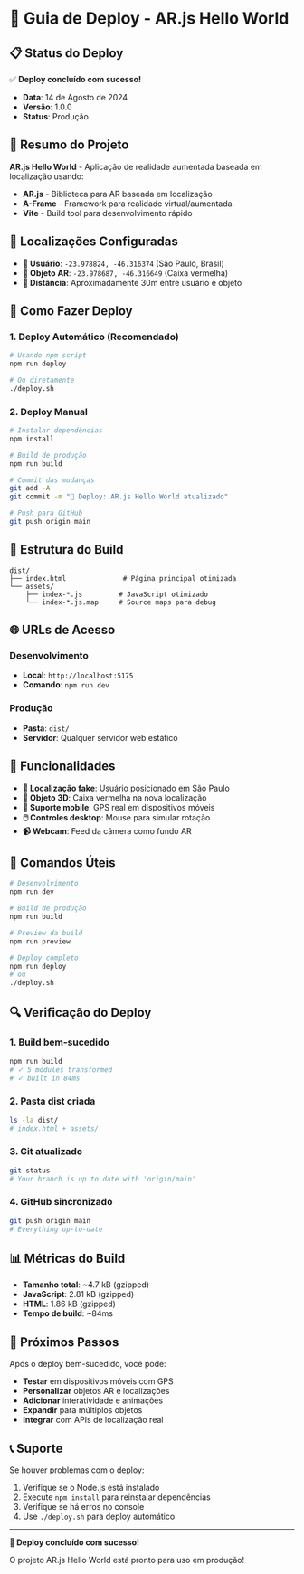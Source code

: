 # 🚀 Guia de Deploy - AR.js Hello World

## 📋 **Status do Deploy**

✅ **Deploy concluído com sucesso!**
- **Data**: 14 de Agosto de 2024
- **Versão**: 1.0.0
- **Status**: Produção

## 🎯 **Resumo do Projeto**

**AR.js Hello World** - Aplicação de realidade aumentada baseada em localização usando:
- **AR.js** - Biblioteca para AR baseada em localização
- **A-Frame** - Framework para realidade virtual/aumentada
- **Vite** - Build tool para desenvolvimento rápido

## 📍 **Localizações Configuradas**

- **👤 Usuário**: `-23.978824, -46.316374` (São Paulo, Brasil)
- **🎲 Objeto AR**: `-23.978687, -46.316649` (Caixa vermelha)
- **📏 Distância**: Aproximadamente 30m entre usuário e objeto

## 🔧 **Como Fazer Deploy**

### **1. Deploy Automático (Recomendado)**
```bash
# Usando npm script
npm run deploy

# Ou diretamente
./deploy.sh
```

### **2. Deploy Manual**
```bash
# Instalar dependências
npm install

# Build de produção
npm run build

# Commit das mudanças
git add -A
git commit -m "🚀 Deploy: AR.js Hello World atualizado"

# Push para GitHub
git push origin main
```

## 📁 **Estrutura do Build**

```
dist/
├── index.html              # Página principal otimizada
└── assets/
    ├── index-*.js         # JavaScript otimizado
    └── index-*.js.map     # Source maps para debug
```

## 🌐 **URLs de Acesso**

### **Desenvolvimento**
- **Local**: `http://localhost:5175`
- **Comando**: `npm run dev`

### **Produção**
- **Pasta**: `dist/`
- **Servidor**: Qualquer servidor web estático

## 📱 **Funcionalidades**

- **📍 Localização fake**: Usuário posicionado em São Paulo
- **🎲 Objeto 3D**: Caixa vermelha na nova localização
- **📱 Suporte mobile**: GPS real em dispositivos móveis
- **🖱️ Controles desktop**: Mouse para simular rotação
- **📹 Webcam**: Feed da câmera como fundo AR

## 🚀 **Comandos Úteis**

```bash
# Desenvolvimento
npm run dev

# Build de produção
npm run build

# Preview da build
npm run preview

# Deploy completo
npm run deploy
# ou
./deploy.sh
```

## 🔍 **Verificação do Deploy**

### **1. Build bem-sucedido**
```bash
npm run build
# ✓ 5 modules transformed
# ✓ built in 84ms
```

### **2. Pasta dist criada**
```bash
ls -la dist/
# index.html + assets/
```

### **3. Git atualizado**
```bash
git status
# Your branch is up to date with 'origin/main'
```

### **4. GitHub sincronizado**
```bash
git push origin main
# Everything up-to-date
```

## 📊 **Métricas do Build**

- **Tamanho total**: ~4.7 kB (gzipped)
- **JavaScript**: 2.81 kB (gzipped)
- **HTML**: 1.86 kB (gzipped)
- **Tempo de build**: ~84ms

## 🌟 **Próximos Passos**

Após o deploy bem-sucedido, você pode:
- **Testar** em dispositivos móveis com GPS
- **Personalizar** objetos AR e localizações
- **Adicionar** interatividade e animações
- **Expandir** para múltiplos objetos
- **Integrar** com APIs de localização real

## 📞 **Suporte**

Se houver problemas com o deploy:
1. Verifique se o Node.js está instalado
2. Execute `npm install` para reinstalar dependências
3. Verifique se há erros no console
4. Use `./deploy.sh` para deploy automático

---

**🎉 Deploy concluído com sucesso!**

O projeto AR.js Hello World está pronto para uso em produção!
